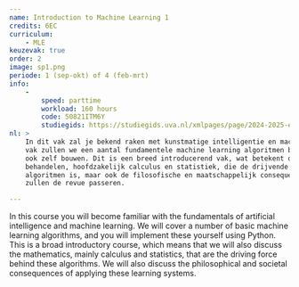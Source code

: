 ```yaml
---
name: Introduction to Machine Learning 1
credits: 6EC
curriculum:
    - MLE
keuzevak: true
order: 2
image: sp1.png
periode: 1 (sep-okt) of 4 (feb-mrt)
info:
    -
        speed: parttime
        workload: 160 hours
        code: 50821ITM6Y
        studiegids: https://studiegids.uva.nl/xmlpages/page/2024-2025-en/search-course/course/120098
nl: >
    In dit vak zal je bekend raken met kunstmatige intelligentie en machine learning. Gedurende dit
    vak zullen we een aantal fundamentele machine learning algoritmen behandelen en deze vervolgens
    ook zelf bouwen. Dit is een breed introducerend vak, wat betekent dat we de wiskunde
    behandelen, hoofdzakelijk calculus en statistiek, die de drijvende kracht achter deze
    algoritmen is, maar ook de filosofische en maatschappelijk consequenties van lerende systemen
    zullen de revue passeren.

---
```


In this course you will become familiar with the fundamentals of artificial intelligence and machine learning. We will cover a number of basic machine learning algorithms, and you will implement these yourself using Python. This is a broad introductory course, which means that we will also discuss the mathematics, mainly calculus and statistics, that are the driving force behind these algorithms. We will also discuss the philosophical and societal consequences of applying these learning systems.
